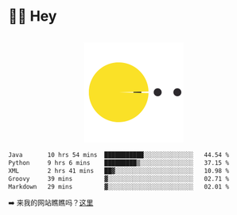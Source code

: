 
# 👋🏻 Hey
<div align="center">
	<br>
	<img src="https://raw.githubusercontent.com/Aniket965/Aniket965/master/pacman.svg?sanitize=true" width="200" height="200">
	<br>
</div>

<!--START_SECTION:waka-->
```text
Java       10 hrs 54 mins  ███████████░░░░░░░░░░░░░░   44.54 % 
Python     9 hrs 6 mins    █████████▒░░░░░░░░░░░░░░░   37.15 % 
XML        2 hrs 41 mins   ██▓░░░░░░░░░░░░░░░░░░░░░░   10.98 % 
Groovy     39 mins         ▓░░░░░░░░░░░░░░░░░░░░░░░░   02.71 % 
Markdown   29 mins         ▓░░░░░░░░░░░░░░░░░░░░░░░░   02.01 % 
```
<!--END_SECTION:waka-->

 ➡️  来我的网站瞧瞧吗？[这里](https://www.shaolongfei.com)
